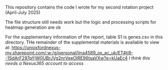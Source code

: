 This repository contains the code I wrote for my second rotation project (April-July 2025) 

The file structure still needs work but the logic and processing scripts for heatmap generation are ok

For the supplementary information of the report, table S1 is genes.csv in this directory. THe remainder of the supplemental materials is available to view at: 
https://unioxfordnexus-my.sharepoint.com/:w:/g/personal/lina4589_ox_ac_uk/ET4tj8--1SdArF297pYjW0UBrJVg2nrVeeOlRE96tsaVXw?e=kUaEc4
_I think this needs a Nexus365 account to access_
